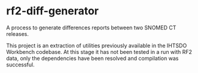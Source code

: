 # rf2-diff-generator
A process to generate differences reports between two SNOMED CT releases.

This project is an extraction of utilities previously available in the IHTSDO Workbench codebase. At this stage it has not been tested in a run with RF2 data, only the dependencies have been resolved and compilation was successful.

